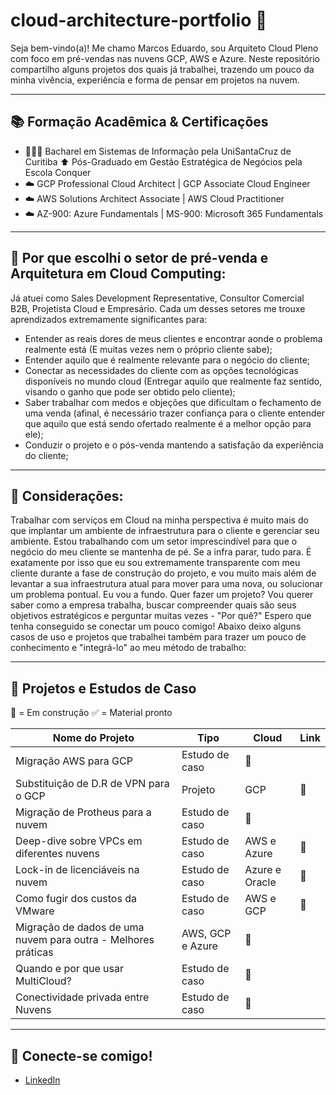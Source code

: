 # cloud-architecture-portfolio 🧠

Seja bem-vindo(a)! Me chamo Marcos Eduardo, sou Arquiteto Cloud Pleno com foco em pré-vendas nas nuvens GCP, AWS e Azure.
Neste repositório compartilho alguns projetos dos quais já trabalhei, trazendo um pouco da minha vivência, experiência e forma de pensar em projetos na nuvem.

---

## 📚 Formação Acadêmica & Certificações
- 👨🏼‍🎓 Bacharel em Sistemas de Informação pela UniSantaCruz de Curitiba
      ⬆️ Pós-Graduado em Gestão Estratégica de Negócios pela Escola Conquer
- ☁️ GCP Professional Cloud Architect | GCP Associate Cloud Engineer
- ☁️ AWS Solutions Architect Associate | AWS Cloud Practitioner
- ☁️ AZ-900: Azure Fundamentals | MS-900: Microsoft 365 Fundamentals

---

## 🧰 Por que escolhi o setor de pré-venda e Arquitetura em Cloud Computing:

Já atuei como Sales Development Representative, Consultor Comercial B2B, Projetista Cloud e Empresário. Cada um desses setores me trouxe aprendizados extremamente significantes para:

- Entender as reais dores de meus clientes e encontrar aonde o problema realmente está (E muitas vezes nem o próprio cliente sabe);
- Entender aquilo que é realmente relevante para o negócio do cliente;
- Conectar as necessidades do cliente com as opções tecnológicas disponíveis no mundo cloud (Entregar aquilo que realmente faz sentido, visando o ganho que pode ser obtido pelo cliente);
- Saber trabalhar com medos e objeções que dificultam o fechamento de uma venda (afinal, é necessário trazer confiança para o cliente entender que aquilo que está sendo ofertado realmente é a melhor opção para ele);
- Conduzir o projeto e o pós-venda mantendo a satisfação da experiência do cliente;

---

## 🧠 Considerações:

Trabalhar com serviços em Cloud na minha perspectiva é muito mais do que implantar um ambiente de infraestrutura para o cliente e gerenciar seu ambiente.
Estou trabalhando com um setor imprescindível para que o negócio do meu cliente se mantenha de pé. Se a infra parar, tudo para.
É exatamente por isso que eu sou extremamente transparente com meu cliente durante a fase de construção do projeto, e vou muito mais além de levantar a sua infraestrutura atual para mover para uma nova, ou solucionar um problema pontual.
Eu vou a fundo.
Quer fazer um projeto? Vou querer saber como a empresa trabalha, buscar compreender quais são seus objetivos estratégicos e perguntar muitas vezes - "Por quê?"
Espero que tenha conseguido se conectar um pouco comigo! Abaixo deixo alguns casos de uso e projetos que trabalhei também para trazer um pouco de conhecimento e "integrá-lo" ao meu método de trabalho:

---

## 🧪 Projetos e Estudos de Caso

🚧 = Em construção
✅ = Material pronto

| Nome do Projeto | Tipo | Cloud | Link | 
|-----------------|------|-------|------|
| Migração AWS para GCP | Estudo de caso | 🚧 |
| Substituição de D.R de VPN para o GCP | Projeto | GCP | 🚧 |
| Migração de Protheus para a nuvem | Estudo de caso | 🚧 |
| Deep-dive sobre VPCs em diferentes nuvens | Estudo de caso | AWS e Azure | 🚧 |
| Lock-in de licenciáveis na nuvem | Estudo de caso | Azure e Oracle |🚧|
| Como fugir dos custos da VMware | Estudo de caso | AWS e GCP |🚧|
| Migração de dados de uma nuvem para outra - Melhores práticas | AWS, GCP e Azure |🚧|
| Quando e por que usar MultiCloud? | Estudo de caso |🚧|
| Conectividade privada entre Nuvens | Estudo de caso |🚧|

---

## 🤝 Conecte-se comigo!

- [LinkedIn](https://www.linkedin.com/in/marcosestigara/)


